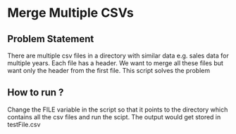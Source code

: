 # Merge Multiple CSVs

## Problem Statement
There are multiple csv files in a directory with similar data e.g. sales data for multiple years. Each file has a header. We want to merge all these files but want only the header from the first file. This script solves the problem

## How to run ?
Change the FILE variable in the script so that it points to the directory which contains all the csv files and run the scipt. The output would get stored in testFile.csv
